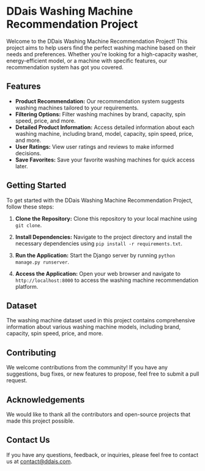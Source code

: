 # DDais Washing Machine Recommendation Project

Welcome to the DDais Washing Machine Recommendation Project! This project aims to help users find the perfect washing machine based on their needs and preferences. Whether you're looking for a high-capacity washer, energy-efficient model, or a machine with specific features, our recommendation system has got you covered.

## Features

- **Product Recommendation:** Our recommendation system suggests washing machines tailored to your requirements.
- **Filtering Options:** Filter washing machines by brand, capacity, spin speed, price, and more.
- **Detailed Product Information:** Access detailed information about each washing machine, including brand, model, capacity, spin speed, price, and more.
- **User Ratings:** View user ratings and reviews to make informed decisions.
- **Save Favorites:** Save your favorite washing machines for quick access later.

## Getting Started

To get started with the DDais Washing Machine Recommendation Project, follow these steps:

1. **Clone the Repository:** Clone this repository to your local machine using `git clone`.

2. **Install Dependencies:** Navigate to the project directory and install the necessary dependencies using `pip install -r requirements.txt`.

3. **Run the Application:** Start the Django server by running `python manage.py runserver`.

4. **Access the Application:** Open your web browser and navigate to `http://localhost:8000` to access the washing machine recommendation platform.

## Dataset

The washing machine dataset used in this project contains comprehensive information about various washing machine models, including brand, capacity, spin speed, price, and more.

## Contributing

We welcome contributions from the community! If you have any suggestions, bug fixes, or new features to propose, feel free to submit a pull request.


## Acknowledgements

We would like to thank all the contributors and open-source projects that made this project possible.

## Contact Us

If you have any questions, feedback, or inquiries, please feel free to contact us at [contact@ddais.com](mailto:contact@ddais.com).

